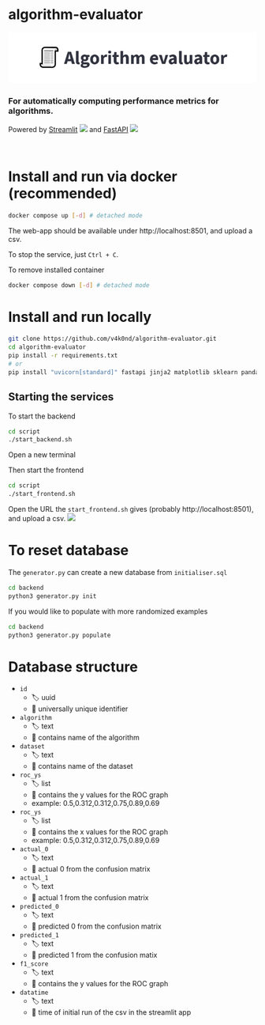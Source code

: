 # algorithm-evaluator

![Algorithm evaluator header](/docs/header.png)
### For automatically computing performance metrics for algorithms.
Powered by [Streamlit](https://streamlit.io/) <img src="https://streamlit.io/favicon.svg" width="20"> and [FastAPI](https://fastapi.tiangolo.com/) <img src="https://fastapi.tiangolo.com/img/favicon.png" width="20"> 

&nbsp;
<!-- 
## Features
### .csv upload
&nbsp;
![](/docs/csv_upload.png)

### Retrieve from db
&nbsp;

![](/docs/retrieve_from_db.png) -->

<!-- 
<p align="center">
  <img src="https://raw.githubusercontent.com/v4k0nd/algorithm-evaluator/master/docs/app_preview.png">
</p> -->

# Install and run via docker (recommended)
```sh
docker compose up [-d] # detached mode
```

The web-app should be available under http://localhost:8501, and upload a csv.


To stop the service, just `Ctrl + C`.


To remove installed container
```sh
docker compose down [-d] # detached mode
```

# Install and run locally
```sh
git clone https://github.com/v4k0nd/algorithm-evaluator.git
cd algorithm-evaluator
pip install -r requirements.txt
# or
pip install "uvicorn[standard]" fastapi jinja2 matplotlib sklearn pandas streamlit
```
## Starting the services

To start the backend
```sh
cd script
./start_backend.sh
```
Open a new terminal


Then start the frontend
```sh
cd script
./start_frontend.sh
```

Open the URL the `start_frontend.sh` gives (probably http://localhost:8501), and upload a csv.
<img src="https://raw.githubusercontent.com/v4k0nd/algorithm-evaluator/master/docs/streamlit_running.png">


# To reset database

The `generator.py` can create a new database from `initialiser.sql`
```sh
cd backend
python3 generator.py init
```

If you would like to populate with more randomized examples
```sh
cd backend
python3 generator.py populate
```


# Database structure
- `id`
    - :label: uuid
    - :memo: universally unique identifier
- `algorithm`
    - :label: text
    - :memo: contains name of the algorithm
- `dataset`
    - :label: text 
    - :memo: contains name of the dataset
- `roc_ys`
    - :label: list 
    - :memo: contains the y values for the ROC graph
    - example: 0.5,0.312,0.312,0.75,0.89,0.69
- `roc_ys`
    - :label: list 
    - :memo: contains the x values for the ROC graph
    - example: 0.5,0.312,0.312,0.75,0.89,0.69
- `actual_0`
    - :label: text 
    - :memo: actual 0 from the confusion matrix
- `actual_1`
    - :label: text 
    - :memo: actual 1 from the confusion matrix
- `predicted_0`
    - :label: text 
    - :memo: predicted 0 from the confusion matrix
- `predicted_1`
    - :label: text 
    - :memo: predicted 1 from the confusion matix
- `f1_score`
    - :label: text 
    - :memo: contains the y values for the ROC graph
- `datatime`
    - :label: text 
    - :memo: time of initial run of the csv in the streamlit app